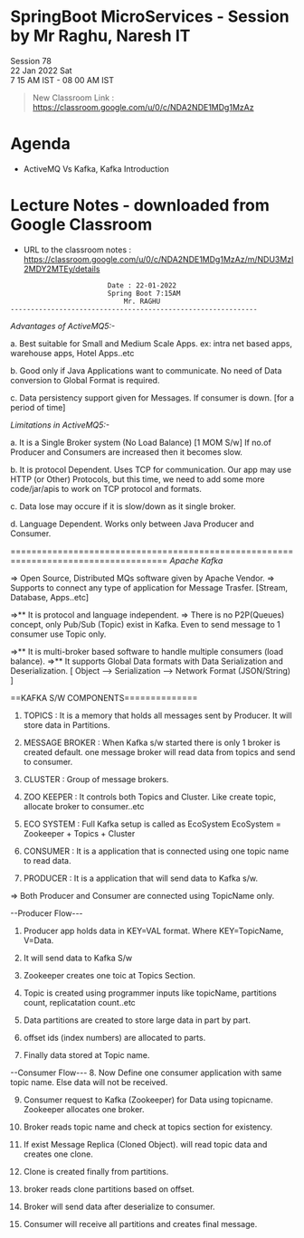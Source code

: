 # SpringBoot MicroServices - Session by Mr Raghu, Naresh IT

Session 78 \
22 Jan 2022 Sat \
7 15 AM IST - 08 00 AM IST

> New Classroom Link : https://classroom.google.com/u/0/c/NDA2NDE1MDg1MzAz

# Agenda

* ActiveMQ Vs Kafka, Kafka Introduction

# Lecture Notes - downloaded from Google Classroom

* URL to the classroom notes : https://classroom.google.com/u/0/c/NDA2NDE1MDg1MzAz/m/NDU3MzI2MDY2MTEy/details

```
						Date : 22-01-2022
						Spring Boot 7:15AM
 						    Mr. RAGHU
-------------------------------------------------------------
```
*Advantages of ActiveMQ5:-*

a. Best suitable for Small and Medium Scale Apps.
 ex: intra net based apps, warehouse apps, Hotel Apps..etc

b. Good only if Java Applications want to communicate.
   No need of Data conversion to Global Format is required.

c. Data persistency support given for Messages. If consumer is down.
   [for a period of time]

*Limitations in ActiveMQ5:-*

a. It is a Single Broker system (No Load Balance) [1 MOM S/w]
  If no.of Producer and Consumers are increased then it becomes slow.

b. It is protocol Dependent. Uses TCP for communication.
  Our app may use HTTP (or Other) Protocols, but this time, we need to add
  some more code/jar/apis to work on TCP protocol and formats.

c. Data lose may occure if it is slow/down as it single broker.

d. Language Dependent. Works only between Java Producer and Consumer.

====================================================================================
			        *Apache Kafka*

=> Open Source, Distributed MQs software given by Apache Vendor.
=> Supports to connect any type of application for Message Trasfer.
   [Stream, Database, Apps..etc]

=>** It is protocol and language independent.
=> There is no P2P(Queues) concept, only Pub/Sub (Topic) exist in Kafka.
   Even to send message to 1 consumer use Topic only.

=>** It is multi-broker based software to handle multiple consumers (load balance).
=>** It supports Global Data formats with Data Serialization and Deserialization.
     [ Object --> Serialization --> Network Format (JSON/String) ]


==KAFKA S/W COMPONENTS==============
1. TOPICS : It is a memory that holds all messages sent by Producer.
             It will store data in Partitions.

2. MESSAGE BROKER : When Kafka s/w started there is only 1 broker is created default.
	   one message broker will read data from topics and send to consumer.

3. CLUSTER  : Group of message brokers.

4. ZOO KEEPER : It controls both Topics and Cluster.
               Like create topic, allocate broker to consumer..etc

5. ECO SYSTEM : Full Kafka setup is called as EcoSystem
         EcoSystem = Zookeeper + Topics + Cluster

6. CONSUMER : It is a application that is connected using one topic name to read data.

7. PRODUCER : It is a application that will send data to Kafka s/w.

=> Both Producer and Consumer are connected using TopicName only.

--Producer Flow---
1. Producer app holds data in KEY=VAL format. Where KEY=TopicName, V=Data.
2. It will send data to Kafka S/w
3. Zookeeper creates one toic at Topics Section.
4. Topic is created using programmer inputs like
   topicName, partitions count, replicatation count..etc

5. Data partitions are created to store large data in part by part.
6. offset ids (index numbers) are allocated to parts.
7. Finally data stored at Topic name.

--Consumer Flow---
8. Now Define one consumer application with same topic name.
   Else data will not be received.

9. Consumer request to Kafka (Zookeeper) for Data using topicname.
   Zookeeper allocates one broker.

10. Broker reads topic name and check at topics section for existency.

11. If exist Message Replica (Cloned Object).
    will read topic data and creates one clone.

12. Clone is created finally from partitions.

13. broker reads clone partitions based on offset.

14. Broker will send data after deserialize to consumer.

15. Consumer will receive all partitions and creates final message.
